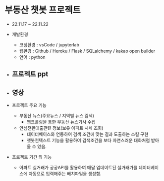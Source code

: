 # 부동산 챗봇 프로젝트
- 22.11.17 ~ 22.11.22
- 개발환경
    - 코딩환경 : vsCode / jupyterlab 
    - 웹환경 : Github / Heroku / Flask / SQLalchemy / kakao open builder 
    - 언어 : python
- 프로젝트 ppt
    - 
- 영상
    - 
- 프로젝트 주요 기능
    - 부동산 뉴스(주요뉴스 / 지역별 뉴스 검색)
        - 웹크롤링을 통한 부동산 뉴스기사 수집
    - 안심전환대출관련 정보(보유 아파트 시세 조회)
        - 데이터베이스와 연동하여 검색 조건에 맞는 결과 도출하는 스킬 구현
        - 챗봇컨텍스트 기능을 활용하여 검색조건을 보다 자연스러운 대화처럼 받아올 수 있음.

- 프로젝트 기간 외 기능
    - 아파트 실거래가 공공API를 활용하여 매달 업데이트된 실거래가를 데이터베이스에 자동으로 입력해주는 배치파일을 생성함. 
